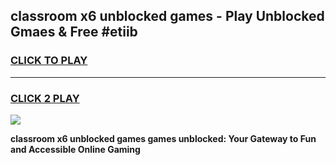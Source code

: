 
## classroom x6 unblocked games - Play Unblocked Gmaes & Free #etiib
<h3>
<a href="https://news.freeplayer.one?title=classroom_x6_unblocked_games&ref=03M">CLICK TO PLAY</a></h3>
<hr>

<h3>
<a href="https://news.freeplayer.one?title=classroom_x6_unblocked_games&ref=03M">CLICK 2 PLAY</a>
  
</h3>

<a href="https://news.freeplayer.one?title=classroom_x6_unblocked_games&ref=03M"><img src="https://clearcache.store/games.png"></a>


**classroom x6 unblocked games games unblocked: Your Gateway to Fun and Accessible Online Gaming**
